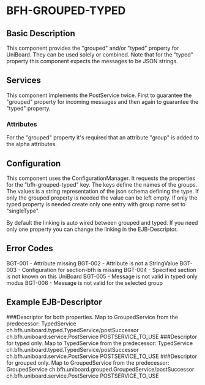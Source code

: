 # BFH-GROUPED-TYPED

## Basic Description

This component provides the "grouped" and/or "typed" property for UniBoard.
They can be used solely or combined.
Note that for the "typed" property this component expects the messages to be JSON strings.

## Services

This component implements the PostService twice. First to guarantee the "grouped" property for 
incoming messages and then again to guarantee the "typed" property.

### Attributes

For the "grouped" property it's required that an attribute "group" is added to the alpha attributes.

## Configuration

This component uses the ConfigurationManager. It requests the properties for the "bfh-grouped-typed" key.
The keys define the names of the groups. The values is a string representation of the json schema defining the type.
If only the grouped property is needed the value can be left empty.
If only the typed property is needed create only one entry with group name set to "singleType".

By default the linking is auto wired between grouped and typed.
If you need only one property you can change the linking in the EJB-Descriptor.

## Error Codes

BGT-001 - Attribute missing
BGT-002 - Attribute is not a StringValue
BGT-003 - Configuration for section-bfh is missing
BGT-004 - Specified section is not known on this UniBoard
BGT-005 - Message is not valid in typed only modus
BGT-006 - Message is not valid for the selected group

## Example EJB-Descriptor
###Descriptor for both properties. Map to GroupedService from the predecessor:
	<enterprise-beans>
		<session>
			<ejb-name>TypedService</ejb-name>
			<ejb-local-ref>
				<ejb-ref-name>ch.bfh.uniboard.typed.TypedService/postSuccessor</ejb-ref-name>
				<local>ch.bfh.uniboard.service.PostService</local>
				<ejb-link>POSTSERVICE_TO_USE</ejb-link>
			</ejb-local-ref>
		</session>
	</enterprise-beans>
###Descriptor for typed only. Map to TypedService from the predecessor:
	<enterprise-beans>
		<session>
			<ejb-name>TypedService</ejb-name>
			<ejb-local-ref>
				<ejb-ref-name>ch.bfh.uniboard.typed.TypedService/postSuccessor</ejb-ref-name>
				<local>ch.bfh.uniboard.service.PostService</local>
				<ejb-link>POSTSERVICE_TO_USE</ejb-link>
			</ejb-local-ref>
		</session>
	</enterprise-beans>
###Descriptor for grouped only. Map to GroupedService from the predecessor:
	<enterprise-beans>
		<session>
			<ejb-name>GroupedService</ejb-name>
			<ejb-local-ref>
				<ejb-ref-name>ch.bfh.uniboard.grouped.GroupedService/postSuccessor</ejb-ref-name>
				<local>ch.bfh.uniboard.service.PostService</local>
				<ejb-link>POSTSERVICE_TO_USE</ejb-link>
			</ejb-local-ref>
		</session>
	</enterprise-beans>